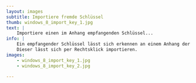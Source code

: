 ```yaml
---
layout: images
subtitle: Importiere fremde Schlüssel
thumb: windows_8_import_key_1.jpg
text: |
    Importiere einen im Anhang empfangenden Schlüssel... 
info: |
    Ein empfangender Schlüssel lässt sich erkennen an einem Anhang der mit **.asc** endet.
    Dieser lässt sich per Rechtsklick importieren.
images:
    - windows_8_import_key_1.jpg
    - windows_8_import_key_2.jpg

---
```

